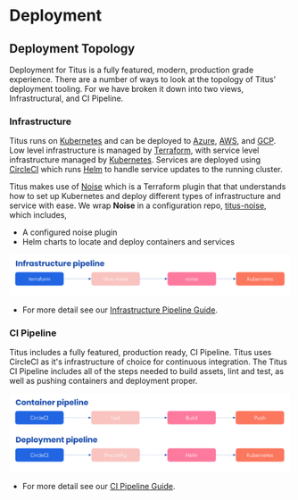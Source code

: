 # Deployment

## Deployment Topology
Deployment for Titus is a fully featured, modern, production grade experience. There are a number of ways to look at the topology of Titus' deployment tooling. For  we have broken it down into two views, Infrastructural, and CI Pipeline.

### Infrastructure
Titus runs on [Kubernetes]() and can be deployed to [Azure](), [AWS](), and [GCP](). Low level infrastructure is managed by [Terraform](), with service level infrastructure managed by [Kubernetes](). Services are deployed using [CircleCI]() which runs [Helm]() to handle service updates to the running cluster.

Titus makes use of [Noise]() which is a Terraform plugin that that understands how to set up Kubernetes and deploy different types of infrastructure and service with ease. We wrap __Noise__ in a configuration repo, [titus-noise](), which includes,

- A configured noise plugin
- Helm charts to locate and deploy containers and services

![titus-infrastructure-pipeline](../img/titus-infrastructure-pipeline.svg)

- For more detail see our [Infrastructure Pipeline Guide](deployment/ci-pipeline.md).

### CI Pipeline
Titus includes a fully featured, production ready, CI Pipeline. Titus uses CircleCI as it's infrastructure of choice for continuous integration. The Titus CI Pipeline includes all of the steps needed to build assets, lint and test, as well as pushing containers and deployment proper. 

![titus-ci-pipeline](../img/titus-ci-pipeline.svg)

- For more detail see our [CI Pipeline Guide](deployment/ci-pipeline.md).


[CircleCI]: /
